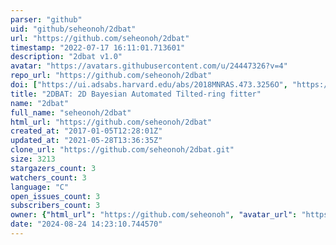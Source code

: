 ```yaml
---
parser: "github"
uid: "github/seheonoh/2dbat"
url: "https://github.com/seheonoh/2dbat"
timestamp: "2022-07-17 16:11:01.713601"
description: "2dbat v1.0"
avatar: "https://avatars.githubusercontent.com/u/24447326?v=4"
repo_url: "https://github.com/seheonoh/2dbat"
doi: ["https://ui.adsabs.harvard.edu/abs/2018MNRAS.473.3256O", "https://ui.adsabs.harvard.edu/abs/2020ascl.soft05012O/abstract"]
title: "2DBAT: 2D Bayesian Automated Tilted-ring fitter"
name: "2dbat"
full_name: "seheonoh/2dbat"
html_url: "https://github.com/seheonoh/2dbat"
created_at: "2017-01-05T12:28:01Z"
updated_at: "2021-05-28T13:36:35Z"
clone_url: "https://github.com/seheonoh/2dbat.git"
size: 3213
stargazers_count: 3
watchers_count: 3
language: "C"
open_issues_count: 3
subscribers_count: 3
owner: {"html_url": "https://github.com/seheonoh", "avatar_url": "https://avatars.githubusercontent.com/u/24447326?v=4", "login": "seheonoh", "type": "User"}
date: "2024-08-24 14:23:10.744570"
---
```

